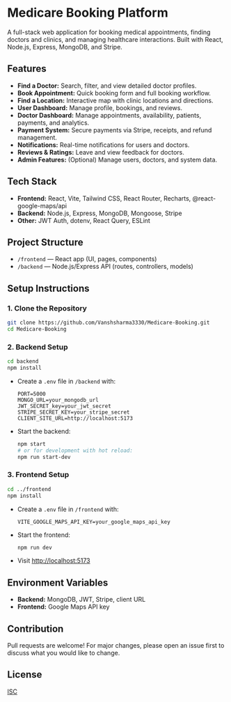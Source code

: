 # Medicare Booking Platform

A full-stack web application for booking medical appointments, finding doctors and clinics, and managing healthcare interactions. Built with React, Node.js, Express, MongoDB, and Stripe.

## Features

-   **Find a Doctor:** Search, filter, and view detailed doctor profiles.
-   **Book Appointment:** Quick booking form and full booking workflow.
-   **Find a Location:** Interactive map with clinic locations and directions.
-   **User Dashboard:** Manage profile, bookings, and reviews.
-   **Doctor Dashboard:** Manage appointments, availability, patients, payments, and analytics.
-   **Payment System:** Secure payments via Stripe, receipts, and refund management.
-   **Notifications:** Real-time notifications for users and doctors.
-   **Reviews & Ratings:** Leave and view feedback for doctors.
-   **Admin Features:** (Optional) Manage users, doctors, and system data.

## Tech Stack

-   **Frontend:** React, Vite, Tailwind CSS, React Router, Recharts, @react-google-maps/api
-   **Backend:** Node.js, Express, MongoDB, Mongoose, Stripe
-   **Other:** JWT Auth, dotenv, React Query, ESLint

## Project Structure

-   `/frontend` — React app (UI, pages, components)
-   `/backend` — Node.js/Express API (routes, controllers, models)

## Setup Instructions

### 1. Clone the Repository

```bash
git clone https://github.com/Vanshsharma3330/Medicare-Booking.git
cd Medicare-Booking
```

### 2. Backend Setup

```bash
cd backend
npm install
```

-   Create a `.env` file in `/backend` with:
    ```env
    PORT=5000
    MONGO_URL=your_mongodb_url
    JWT_SECRET_key=your_jwt_secret
    STRIPE_SECRET_KEY=your_stripe_secret
    CLIENT_SITE_URL=http://localhost:5173
    ```
-   Start the backend:
    ```bash
    npm start
    # or for development with hot reload:
    npm run start-dev
    ```

### 3. Frontend Setup

```bash
cd ../frontend
npm install
```

-   Create a `.env` file in `/frontend` with:
    ```env
    VITE_GOOGLE_MAPS_API_KEY=your_google_maps_api_key
    ```
-   Start the frontend:
    ```bash
    npm run dev
    ```
-   Visit [http://localhost:5173](http://localhost:5173)

## Environment Variables

-   **Backend:** MongoDB, JWT, Stripe, client URL
-   **Frontend:** Google Maps API key

## Contribution

Pull requests are welcome! For major changes, please open an issue first to discuss what you would like to change.

## License

[ISC](LICENSE)
